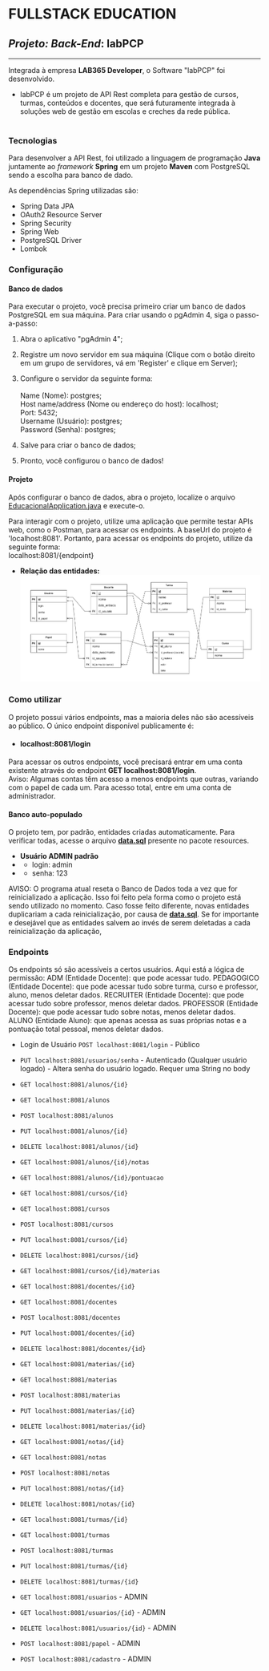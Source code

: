 # FULLSTACK EDUCATION
## _Projeto: Back-End_: labPCP
- - - 
Integrada à empresa **LAB365 Developer**, o Software "labPCP" foi desenvolvido.  
- labPCP é um projeto de API Rest completa para gestão de cursos, turmas, conteúdos e docentes, que será futuramente integrada à soluções web de gestão em escolas e creches da rede pública.
<br/><br/>
### Tecnologias
Para desenvolver a API Rest, foi utilizado a linguagem de programação **Java** juntamente ao _framework_ **Spring** em um projeto **Maven** com PostgreSQL sendo a escolha para banco de dado.

As dependências Spring utilizadas são:
- Spring Data JPA
- OAuth2 Resource Server
- Spring Security
- Spring Web
- PostgreSQL Driver
- Lombok

### Configuração
#### Banco de dados
Para executar o projeto, você precisa primeiro criar um banco de dados PostgreSQL em sua máquina. Para criar usando o pgAdmin 4, siga o passo-a-passo:
1. Abra o aplicativo "pgAdmin 4";


2. Registre um novo servidor em sua máquina (Clique com o botão direito em um grupo de servidores, vá em 'Register' e clique em Server);


3. Configure o servidor da seguinte forma: <br/><br/>
Name (Nome): postgres;  
Host name/address (Nome ou endereço do host): localhost;  
Port: 5432;  
Username (Usuário): postgres;  
Password (Senha): postgres;


4. Salve para criar o banco de dados;


5. Pronto, você configurou o banco de dados!

#### Projeto
Após configurar o banco de dados, abra o projeto, localize o arquivo [EducacionalApplication.java](src/main/java/com/fullstack/educacional/EducacionalApplication.java) e execute-o.  

Para interagir com o projeto, utilize uma aplicação que permite testar APIs web, como o Postman, para acessar os endpoints. A baseUrl do projeto é 'localhost:8081'. Portanto, para acessar os endpoints do projeto, utilize da seguinte forma:  
localhost:8081/{endpoint}

- **Relação das entidades:**
![](assets/relacao-entidades.png)

### Como utilizar
O projeto possui vários endpoints, mas a maioria deles não são acessíveis ao público. O único endpoint disponível publicamente é:  
- #### localhost:8081/login
Para acessar os outros endpoints, você precisará entrar em uma conta existente através do endpoint **GET localhost:8081/login**.  
Aviso: Algumas contas têm acesso a menos endpoints que outras, variando com o papel de cada um. Para acesso total, entre em uma conta de administrador.  

#### Banco auto-populado
O projeto tem, por padrão, entidades criadas automaticamente. Para verificar todas, acesse o arquivo [**data.sql**](src/main/resources/data.sql) presente no pacote resources.

- **Usuário ADMIN padrão**
- - login: admin
- - senha: 123

AVISO: O programa atual reseta o Banco de Dados toda a vez que for reinicializado a aplicação. Isso foi feito pela forma como o projeto está sendo utilizado no momento. Caso fosse feito diferente, novas entidades duplicariam a cada reinicialização, por causa de [**data.sql**](src/main/resources/data.sql). Se for importante e desejável que as entidades salvem ao invés de serem deletadas a cada reinicialização da aplicação,   

### Endpoints
Os endpoints só são acessíveis a certos usuários.
Aqui está a lógica de permissão:
ADM (Entidade Docente): que pode acessar tudo.
PEDAGOGICO (Entidade Docente): que pode acessar tudo sobre turma, curso e professor, aluno, menos deletar dados.
RECRUITER (Entidade Docente): que pode acessar tudo sobre professor, menos deletar dados.
PROFESSOR (Entidade Docente): que pode acessar tudo sobre notas, menos deletar dados.
ALUNO (Entidade Aluno): que apenas acessa as suas próprias notas e a pontuação total pessoal, menos deletar dados.

- Login de Usuário `POST localhost:8081/login` - Público
- `PUT localhost:8081/usuarios/senha` - Autenticado (Qualquer usuário logado) - Altera senha do usuário logado. Requer uma String no body


- `GET localhost:8081/alunos/{id}`
- `GET localhost:8081/alunos`
- `POST localhost:8081/alunos`
- `PUT localhost:8081/alunos/{id}`
- `DELETE localhost:8081/alunos/{id}`
- `GET localhost:8081/alunos/{id}/notas`
- `GET localhost:8081/alunos/{id}/pontuacao`


- `GET localhost:8081/cursos/{id}`
- `GET localhost:8081/cursos`
- `POST localhost:8081/cursos`
- `PUT localhost:8081/cursos/{id}`
- `DELETE localhost:8081/cursos/{id}`
- `GET localhost:8081/cursos/{id}/materias`


- `GET localhost:8081/docentes/{id}`
- `GET localhost:8081/docentes`
- `POST localhost:8081/docentes`
- `PUT localhost:8081/docentes/{id}`
- `DELETE localhost:8081/docentes/{id}`


- `GET localhost:8081/materias/{id}`
- `GET localhost:8081/materias`
- `POST localhost:8081/materias`
- `PUT localhost:8081/materias/{id}`
- `DELETE localhost:8081/materias/{id}`


- `GET localhost:8081/notas/{id}`
- `GET localhost:8081/notas`
- `POST localhost:8081/notas`
- `PUT localhost:8081/notas/{id}`
- `DELETE localhost:8081/notas/{id}`


- `GET localhost:8081/turmas/{id}`
- `GET localhost:8081/turmas`
- `POST localhost:8081/turmas`
- `PUT localhost:8081/turmas/{id}`
- `DELETE localhost:8081/turmas/{id}`


- `GET localhost:8081/usuarios` - ADMIN
- `GET localhost:8081/usuarios/{id}` - ADMIN
- `DELETE localhost:8081/usuarios/{id}` - ADMIN
- `POST localhost:8081/papel` - ADMIN
- `POST localhost:8081/cadastro` - ADMIN
